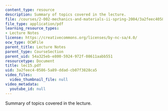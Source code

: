 ```yaml
---
content_type: resource
description: Summary of topics covered in the lecture.
file: /courses/2-002-mechanics-and-materials-ii-spring-2004/3a2feec405865a89ddadcb07f3828ca5_lec15.pdf
file_type: application/pdf
learning_resource_types:
- Lecture Notes
license: https://creativecommons.org/licenses/by-nc-sa/4.0/
ocw_type: OCWFile
parent_title: Lecture Notes
parent_type: CourseSection
parent_uid: 54a325eb-e800-5924-972f-08611aabb551
resourcetype: Document
title: lec15.pdf
uid: 3a2feec4-0586-5a89-ddad-cb07f3828ca5
video_files:
  video_thumbnail_file: null
video_metadata:
  youtube_id: null
---
```

Summary of topics covered in the lecture.